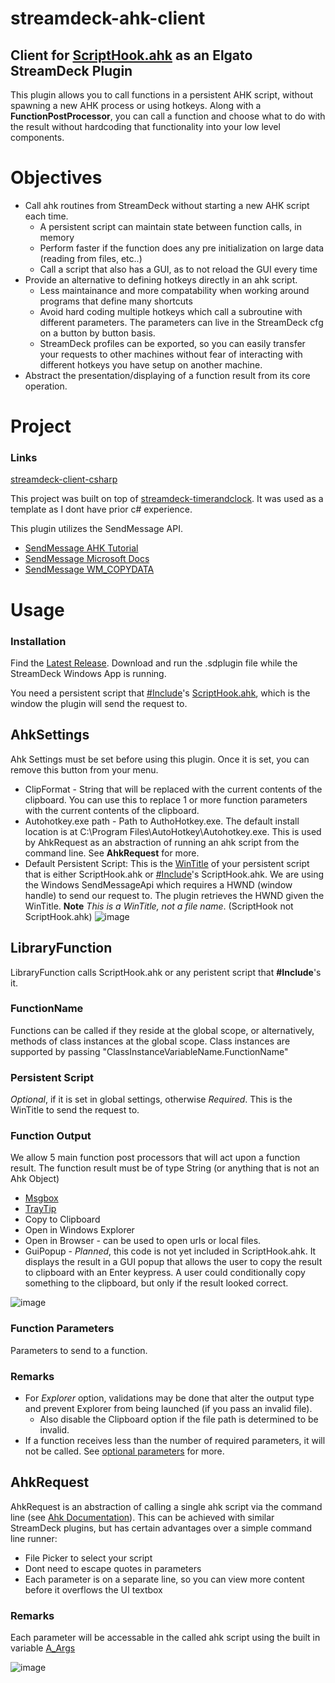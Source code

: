 # streamdeck-ahk-client
## Client for [ScriptHook.ahk](/../../../../SheriffBuzz/ScriptHook.ahk) as an Elgato StreamDeck Plugin

This plugin allows you to call functions in a persistent AHK script, without spawning a new AHK process or using hotkeys. Along with a **FunctionPostProcessor**, you can call a function and choose what to do with the result without hardcoding that functionality into your low level components.

# Objectives
  * Call ahk routines from StreamDeck without starting a new AHK script each time.
    - A persistent script can maintain state between function calls, in memory
    - Perform faster if the function does any pre initialization on large data (reading from files, etc..)
    - Call a script that also has a GUI, as to not reload the GUI every time
  * Provide an alternative to defining hotkeys directly in an ahk script.
    - Less maintainance and more compatability when working around programs that define many shortcuts
    - Avoid hard coding multiple hotkeys which call a subroutine with different parameters. The parameters can live in the StreamDeck cfg on a button by button basis.
    - StreamDeck profiles can be exported, so you can easily transfer your requests to other machines without fear of interacting with different hotkeys you have setup on another machine.
  * Abstract the presentation/displaying of a function result from its core operation.
    

# Project
### Links
[streamdeck-client-csharp](https://github.com/TyrenDe/streamdeck-client-csharp)

This project was built on top of [streamdeck-timerandclock](https://github.com/TyrenDe/streamdeck-timerandclock). It was used as a template as I dont have prior c# experience.

This plugin utilizes the SendMessage API.
  * [SendMessage AHK Tutorial](https://www.autohotkey.com/docs/misc/SendMessage.htm)
  * [SendMessage Microsoft Docs](https://docs.microsoft.com/en-us/windows/win32/api/winuser/nf-winuser-sendmessage)
  * [SendMessage WM_COPYDATA](https://docs.microsoft.com/en-us/windows/win32/dataxchg/wm-copydata)

# Usage
### Installation
Find the [Latest Release](../../releases/latest). Download and run the .sdplugin file while the StreamDeck Windows App is running.

You need a persistent script that [#Include](https://www.autohotkey.com/docs/commands/_Include.htm)'s [ScriptHook.ahk](https://github.com/SheriffBuzz/ScriptHook.ahk), which is the window the plugin will send the request to.

## AhkSettings
Ahk Settings must be set before using this plugin. Once it is set, you can remove this button from your menu.
  * ClipFormat - String that will be replaced with the current contents of the clipboard. You can use this to replace 1 or more function parameters with the current contents of the clipboard.
  * Autohotkey.exe path - Path to AuthoHotkey.exe. The default install location is at C:\Program Files\AutoHotkey\Autohotkey.exe. This is used by AhkRequest as an abstraction of running an ahk script from the command line. See **AhkRequest** for more.
  * Default Persistent Script: This is the [WinTitle](https://www.autohotkey.com/docs/misc/WinTitle.htm) of your persistent script that is either ScriptHook.ahk or [#Include](https://www.autohotkey.com/docs/commands/_Include.htm)'s ScriptHook.ahk. We are using the Windows SendMessageApi which requires a HWND (window handle) to send our request to. The plugin retrieves the HWND given the WinTitle. **Note** *This is a WinTitle, not a file name*. (ScriptHook not ScriptHook.ahk)
![image](https://user-images.githubusercontent.com/83767022/177401319-67b2c113-f34e-4282-b119-0558c23c9fa7.png)

## LibraryFunction
LibraryFunction calls ScriptHook.ahk or any peristent script that **#Include**'s it. 

### FunctionName
Functions can be called if they reside at the global scope, or alternatively, methods of class instances at the global scope. Class instances are supported by passing "ClassInstanceVariableName.FunctionName"

### Persistent Script
*Optional*, if it is set in global settings, otherwise *Required*. This is the WinTitle to send the request to.

### Function Output
We allow 5 main function post processors that will act upon a function result. The function result must be of type String (or anything that is not an Ahk Object)
  * [Msgbox](https://www.autohotkey.com/docs/commands/MsgBox.htm)
  * [TrayTip](https://www.autohotkey.com/docs/commands/TrayTip.htm)
  * Copy to Clipboard
  * Open in Windows Explorer
  * Open in Browser - can be used to open urls or local files.
  * GuiPopup - *Planned*, this code is not yet included in ScriptHook.ahk. It displays the result in a GUI popup that allows the user to copy the result to clipboard with an Enter keypress. A user could conditionally copy something to the clipboard, but only if the result looked correct.
  
![image](https://user-images.githubusercontent.com/83767022/177404483-8dbd52c7-8935-4bf7-ae85-e21cfd2aab12.png)

### Function Parameters
Parameters to send to a function.

### Remarks
  * For *Explorer* option, validations may be done that alter the output type and prevent Explorer from being launched (if you pass an invalid file).
    * Also disable the Clipboard option if the file path is determined to be invalid.
  * If a function receives less than the number of required parameters, it will not be called. See [optional parameters](https://www.autohotkey.com/docs/Functions.htm#optional) for more.

## AhkRequest
AhkRequest is an abstraction of calling a single ahk script via the command line (see [Ahk Documentation](https://www.autohotkey.com/docs/Scripts.htm#cmd)). This can be achieved with similar StreamDeck plugins, but has certain advantages over a simple command line runner:
  * File Picker to select your script
  * Dont need to escape quotes in parameters
  * Each parameter is on a separate line, so you can view more content before it overflows the UI textbox
  
### Remarks
Each parameter will be accessable in the called ahk script using the built in variable [A_Args](https://www.autohotkey.com/docs/Scripts.htm#cmd)

![image](https://user-images.githubusercontent.com/83767022/177403412-00461913-710b-4bbc-bf31-86c701ede9c5.png)


